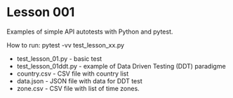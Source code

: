 # Lesson 001

Examples of simple API autotests with Python and pytest.

How to run: pytest -vv test_lesson_xx.py

- test_lesson_01.py - basic test
-	test_lesson_01ddt.py - example of Data Driven Testing (DDT) paradigme
- country.csv - CSV file with country list
- data.json - JSON file with data for DDT test
- zone.csv - CSV file with list of time zones.
